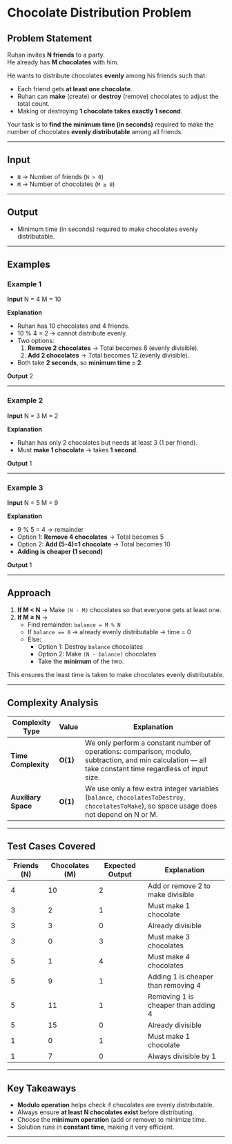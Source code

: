 # Chocolate Distribution Problem

## Problem Statement

Ruhan invites **N friends** to a party.  
He already has **M chocolates** with him.  

He wants to distribute chocolates **evenly** among his friends such that:

- Each friend gets **at least one chocolate**.
- Ruhan can **make** (create) or **destroy** (remove) chocolates to adjust the total count.
- Making or destroying **1 chocolate takes exactly 1 second**.

Your task is to **find the minimum time (in seconds)** required to make the number of chocolates **evenly distributable** among all friends.

---

## Input

- `N` → Number of friends (`N > 0`)
- `M` → Number of chocolates (`M ≥ 0`)

---

## Output

- Minimum time (in seconds) required to make chocolates evenly distributable.

---

## Examples

### Example 1

**Input**
N = 4
M = 10


**Explanation**

- Ruhan has 10 chocolates and 4 friends.
- 10 % 4 = 2 → cannot distribute evenly.
- Two options:
  1. **Remove 2 chocolates** → Total becomes 8 (evenly divisible).
  2. **Add 2 chocolates** → Total becomes 12 (evenly divisible).
- Both take **2 seconds**, so **minimum time = 2**.

**Output**
2

---

### Example 2

**Input**
N = 3
M = 2


**Explanation**

- Ruhan has only 2 chocolates but needs at least 3 (1 per friend).
- Must **make 1 chocolate** → takes **1 second**.

**Output**
1


---

### Example 3

**Input**
N = 5
M = 9


**Explanation**

- 9 % 5 = 4 → remainder
- Option 1: **Remove 4 chocolates** → Total becomes 5
- Option 2: **Add (5-4)=1 chocolate** → Total becomes 10
- **Adding is cheaper (1 second)**

**Output**
1


---

## Approach

1. **If M < N** → Make `(N - M)` chocolates so that everyone gets at least one.
2. **If M ≥ N** →  
   - Find remainder: `balance = M % N`
   - If `balance == 0` → already evenly distributable → time = 0
   - Else:
     - Option 1: Destroy `balance` chocolates  
     - Option 2: Make `(N - balance)` chocolates  
     - Take the **minimum** of the two.

This ensures the least time is taken to make chocolates evenly distributable.

---

## Complexity Analysis

| Complexity Type      | Value       | Explanation |
|---------------------|-----------|-------------|
| **Time Complexity** | **O(1)** | We only perform a constant number of operations: comparison, modulo, subtraction, and min calculation — all take constant time regardless of input size. |
| **Auxiliary Space** | **O(1)** | We use only a few extra integer variables (`balance`, `chocolatesToDestroy`, `chocolatesToMake`), so space usage does not depend on N or M. |


---

## Test Cases Covered

| Friends (N) | Chocolates (M) | Expected Output | Explanation |
|-------------|----------------|----------------|-------------|
| 4 | 10 | 2 | Add or remove 2 to make divisible |
| 3 | 2 | 1 | Must make 1 chocolate |
| 3 | 3 | 0 | Already divisible |
| 3 | 0 | 3 | Must make 3 chocolates |
| 5 | 1 | 4 | Must make 4 chocolates |
| 5 | 9 | 1 | Adding 1 is cheaper than removing 4 |
| 5 | 11 | 1 | Removing 1 is cheaper than adding 4 |
| 5 | 15 | 0 | Already divisible |
| 1 | 0 | 1 | Must make 1 chocolate |
| 1 | 7 | 0 | Always divisible by 1 |

---

## Key Takeaways

- **Modulo operation** helps check if chocolates are evenly distributable.
- Always ensure **at least N chocolates exist** before distributing.
- Choose the **minimum operation** (add or remove) to minimize time.
- Solution runs in **constant time**, making it very efficient.

---
